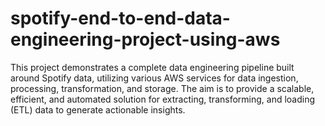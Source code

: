 # spotify-end-to-end-data-engineering-project-using-aws
This project demonstrates a complete data engineering pipeline built around Spotify data, utilizing various AWS services for data ingestion, processing, transformation, and storage. The aim is to provide a scalable, efficient, and automated solution for extracting, transforming, and loading (ETL) data to generate actionable insights.
